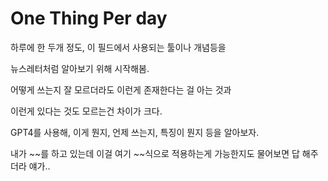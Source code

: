# One Thing Per day

하루에 한 두개 정도, 이 필드에서 사용되는 툴이나 개념등을

뉴스레터처럼 알아보기 위해 시작해봄.

어떻게 쓰는지 잘 모르더라도 이런게 존재한다는 걸 아는 것과

이런게 있다는 것도 모르는건 차이가 크다.

GPT4를 사용해, 이게 뭔지, 언제 쓰는지, 특징이 뭔지 등을 알아보자.

내가 ~~를 하고 있는데 이걸 여기 ~~식으로 적용하는게 가능한지도 물어보면 답 해주더라 얘가..

